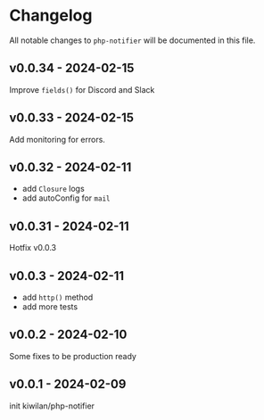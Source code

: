 # Changelog

All notable changes to `php-notifier` will be documented in this file.

## v0.0.34 - 2024-02-15

Improve `fields()` for Discord and Slack

## v0.0.33 - 2024-02-15

Add monitoring for errors.

## v0.0.32 - 2024-02-11

- add `Closure` logs
- add autoConfig for `mail`

## v0.0.31 - 2024-02-11

Hotfix v0.0.3

## v0.0.3 - 2024-02-11

- add `http()` method
- add more tests

## v0.0.2 - 2024-02-10

Some fixes to be production ready

## v0.0.1 - 2024-02-09

init kiwilan/php-notifier
